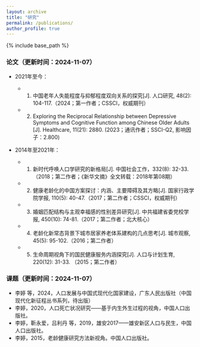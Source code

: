 ```yaml
---
layout: archive
title: "研究"
permalink: /publications/
author_profile: true
---
```


{% include base_path %}

### 论文（更新时间：2024-11-07）

- 2021年至今：
  - 1. 中国老年人失能程度与抑郁程度双向关系的探究[J]. 人口研究, 48(2): 104-117.（2024；第一作者；CSSCI，权威期刊）
  - 2. Exploring the Reciprocal Relationship between Depressive Symptoms and Cognitive Function among Chinese Older Adults [J]. Healthcare, 11(21): 2880. (2023；通讯作者；SSCI-Q2, 影响因子：2.800)

- 2014年至2021年：
  - 1. 新时代呼唤人口学研究的新格局[J]. 中国社会工作，332(8): 32-33.（2018；第二作者；《新华文摘》全文转载：2018年第08期）
  - 2. 健康老龄化的中国方案探讨：内涵、主要障碍及其方略[J]. 国家行政学院学报, 110(5): 40-47.（2017；第二作者；CSSCI，权威期刊）
  - 3. 婚姻匹配结构与主观幸福感的性别差异研究[J]. 中共福建省委党校学报, 450(10): 74-81.（2017；第二作者；北大核心）
  - 4. 老龄化新常态背景下城市居家养老体系建构的几点思考[J]. 城市观察, 45(5): 95-102.（2016；第二作者）
  - 5. 生命周期视角下的国民健康服务内涵探究[J]. 人口与计划生育, 220(12): 31-33. （2015；第二作者）
  
### 课题（更新时间：2024-11-07）
- 李婷 等，2024，人口发展与中国式现代化国家建设，广东人民出版社（中国现代化新征程丛书系列，待出版）
- 李婷，2020，人口死亡状况研究——基于内生外生过程的视角，中国人口出版社。
- 李婷，靳永爱，吕利丹 等，2019，雄安2017——雄安新区人口与民生，中国人口出版社。
- 李婷，2015，老龄健康研究方法新视角。中国人口出版社。



